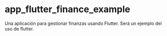 # app_flutter_finance_example
Una aplicación para gestionar finanzas usando Flutter. Será un ejemplo del uso de flutter.
